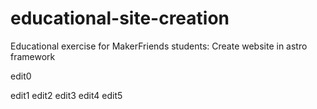 # educational-site-creation
Educational exercise for MakerFriends students: Create website in astro framework

edit0

edit1
edit2
edit3
edit4
edit5
